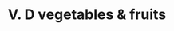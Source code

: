 ---
title: "V. D vegetables & fruits"
url: /oyoor/v-d-vegetables-und-fruits/
shop: Gemüse & Obst
---